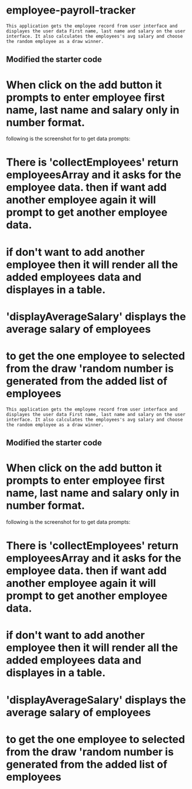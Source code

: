 # employee-payroll-tracker

    This application gets the employee record from user interface and displayes the user data First name, last name and salary on the user interface. It also calculates the employees's avg salary and choose the random employee as a draw winner.

## Modified the starter code

# When click on the add button it prompts to enter employee first name, last name and salary only in number format.

following is the screenshot for to get data prompts:


# There is 'collectEmployees' return employeesArray and it asks for the employee data. then if want add another employee again it will prompt to get another employee data.

# if don't want to add another employee then it will render all the added employees data and displayes in a table.

# 'displayAverageSalary' displays the average salary of employees

# to get the one employee to selected from the draw 'random number is generated from the added list of employees

    This application gets the employee record from user interface and displayes the user data First name, last name and salary on the user interface. It also calculates the employees's avg salary and choose the random employee as a draw winner.

## Modified the starter code

# When click on the add button it prompts to enter employee first name, last name and salary only in number format.

following is the screenshot for to get data prompts:


# There is 'collectEmployees' return employeesArray and it asks for the employee data. then if want add another employee again it will prompt to get another employee data.

# if don't want to add another employee then it will render all the added employees data and displayes in a table.

# 'displayAverageSalary' displays the average salary of employees

# to get the one employee to selected from the draw 'random number is generated from the added list of employees